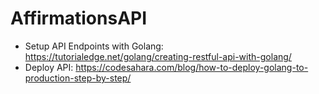 # AffirmationsAPI

* Setup API Endpoints with Golang: https://tutorialedge.net/golang/creating-restful-api-with-golang/
* Deploy API: https://codesahara.com/blog/how-to-deploy-golang-to-production-step-by-step/
